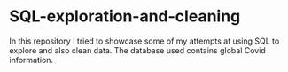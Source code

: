 # SQL-exploration-and-cleaning

In this repository I tried to showcase some of my attempts at using SQL to explore and also clean data.
The database used contains global Covid information.
